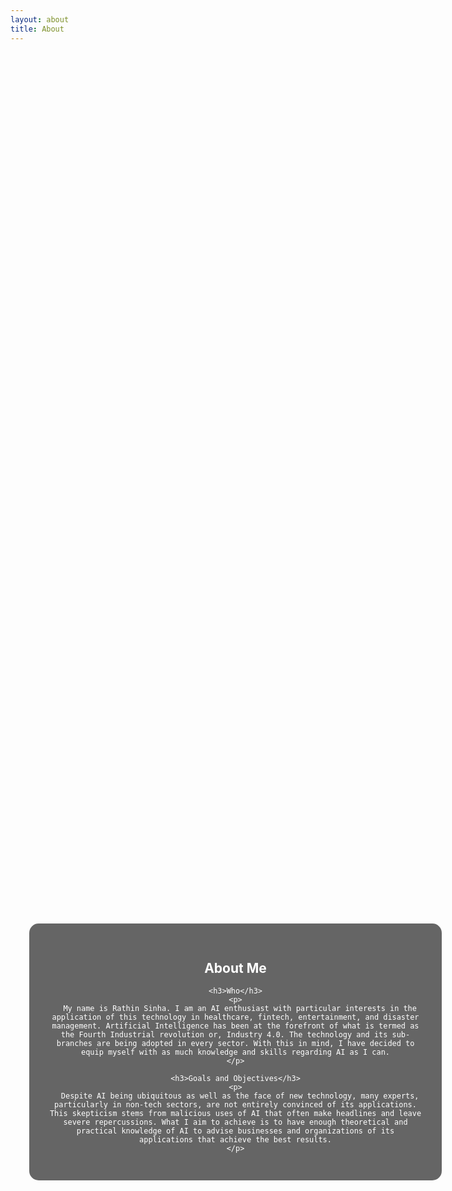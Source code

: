 ```yaml
---
layout: about
title: About
---
```


<div style="background-image: url('assets/images/banners/About-me.jpg'); background-size: cover; background-position: center; height: 80vh; width: 75vw; display: flex; justify-content: center; align-items: center; margin: 0 auto; padding: 0; overflow: hidden; border-radius: 15px;"> <!-- Added border-radius for the entire container -->
  <div style="background-color: rgba(0, 0, 0, 0.6); padding: 30px; border-radius: 15px; text-align: center; max-width: 600px; color: white;">
    <h2>About Me</h2>
  
    <h3>Who</h3>
    <p>
      My name is Rathin Sinha. I am an AI enthusiast with particular interests in the application of this technology in healthcare, fintech, entertainment, and disaster management. Artificial Intelligence has been at the forefront of what is termed as the Fourth Industrial revolution or, Industry 4.0. The technology and its sub-branches are being adopted in every sector. With this in mind, I have decided to equip myself with as much knowledge and skills regarding AI as I can.
    </p>

    <h3>Goals and Objectives</h3>
    <p>
      Despite AI being ubiquitous as well as the face of new technology, many experts, particularly in non-tech sectors, are not entirely convinced of its applications. This skepticism stems from malicious uses of AI that often make headlines and leave severe repercussions. What I aim to achieve is to have enough theoretical and practical knowledge of AI to advise businesses and organizations of its applications that achieve the best results.
    </p>
  </div>
</div>
